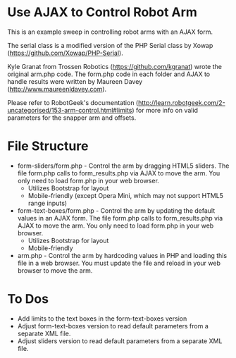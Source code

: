 Use AJAX to Control Robot Arm
=============

This is an example sweep in controlling robot arms with an AJAX form.

The serial class is a modified version of the PHP Serial class by Xowap (https://github.com/Xowap/PHP-Serial).

Kyle Granat from Trossen Robotics (https://github.com/kgranat) wrote the original arm.php code.  The form.php code in each folder and AJAX to handle results were written by Maureen Davey (http://www.maureenldavey.com).

Please refer to RobotGeek's documentation (http://learn.robotgeek.com/2-uncategorised/153-arm-control.html#limits) for more info on valid parameters for the snapper arm and offsets.


File Structure
====
* form-sliders/form.php - Control the arm by dragging HTML5 sliders.  The file form.php calls to form_results.php via AJAX to move the arm.  You only need to load form.php in your web browser.  
  * Utilizes Bootstrap for layout
  * Mobile-friendly (except Opera Mini, which may not support HTML5 range inputs)
* form-text-boxes/form.php - Control the arm by updating the default values in an AJAX form.  The file form.php calls to form_results.php via AJAX to move the arm.  You only need to load form.php in your web browser.
  * Utilizes Bootstrap for layout
  * Mobile-friendly
* arm.php - Control the arm by hardcoding values in PHP and loading this file in a web browser.  You must update the file and reload in your web browser to move the arm.

To Dos
====
* Add limits to the text boxes in the form-text-boxes version
* Adjust form-text-boxes version to read default parameters from a separate XML file.
* Adjust sliders version to read default parameters from a separate XML file.
